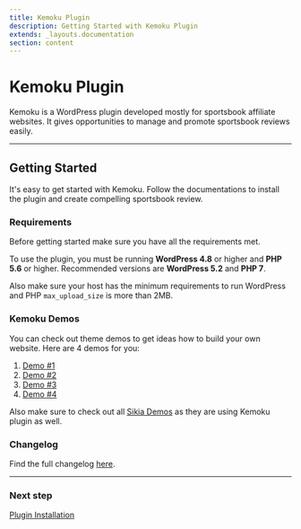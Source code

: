 ```yaml
---
title: Kemoku Plugin
description: Getting Started with Kemoku Plugin
extends: _layouts.documentation
section: content
---
```


# Kemoku Plugin

Kemoku is a WordPress plugin developed mostly for sportsbook affiliate websites. It gives opportunities to manage and promote sportsbook reviews easily.

---

## Getting Started

It's easy to get started with Kemoku. Follow the documentations to install the plugin and create compelling sportsbook review.

### Requirements

Before getting started make sure you have all the requirements met.

To use the plugin, you must be running **WordPress 4.8** or higher and **PHP 5.6** or higher.
Recommended versions are **WordPress 5.2** and **PHP 7**.

Also make sure your host has the minimum requirements to run WordPress and PHP `max_upload_size` is more than 2MB.

### Kemoku Demos

You can check out theme demos to get ideas how to build your own website.
Here are 4 demos for you:

1. [Demo #1](https://dinomatic.com/demos/kemoku/one)
2. [Demo #2](https://dinomatic.com/demos/kemoku/two)
3. [Demo #3](https://dinomatic.com/demos/kemoku/three)
4. [Demo #4](https://dinomatic.com/demos/kemoku/four)

Also make sure to check out all [Sikia Demos](https://dinomatic.com/demos/sikika) as they are using Kemoku plugin as well.

### Changelog

Find the full changelog [here](https://dinomatic.com/plugins/kemoku/changelog).

---

### Next step

[Plugin Installation](/docs/kemoku/installation)
